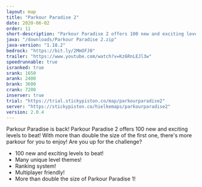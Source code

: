 ```yaml
---
layout: map
title: "Parkour Paradise 2"
date: 2020-06-02
order: 11
short-description: "Parkour Paradise 2 offers 100 new and exciting levels for you to enjoy!"
java: "/downloads/Parkour Paradise 2.zip"
java-version: "1.18.2"
bedrock: "https://bit.ly/2MmOFJ0"
trailer: "https://www.youtube.com/watch?v=Kz6RnLEJl3w"
speedrunnable: true
isranked: true
srank: 1650
arank: 2400
brank: 3600 
crank: 7200
inserver: true
trial: "https://trial.stickypiston.co/map/parkourparadise2"
server: "https://stickypiston.co/hielkemaps/parkourparadise2"
version: 2.0.4
---
```


Parkour Paradise is back! Parkour Paradise 2 offers 100 new and exciting levels to beat! With more than double the size of the first one, there's more parkour for you to enjoy! Are you up for the challenge?

- 100 new and exciting levels to beat!
- Many unique level themes!
- Ranking system!
- Multiplayer friendly!
- More than double the size of Parkour Paradise 1!